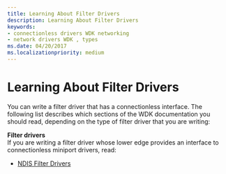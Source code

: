 ```yaml
---
title: Learning About Filter Drivers
description: Learning About Filter Drivers
keywords:
- connectionless drivers WDK networking
- network drivers WDK , types
ms.date: 04/20/2017
ms.localizationpriority: medium
---
```


# Learning About Filter Drivers


You can write a filter driver that has a connectionless interface. The following list describes which sections of the WDK documentation you should read, depending on the type of filter driver that you are writing:

<a href="" id="filter-drivers-------"></a>**Filter drivers**   
If you are writing a filter driver whose lower edge provides an interface to connectionless miniport drivers, read:

-   [NDIS Filter Drivers](ndis-filter-drivers.md)

 

 





